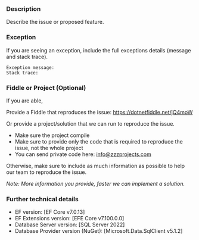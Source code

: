 ### Description
Describe the issue or proposed feature.

### Exception
If you are seeing an exception, include the full exceptions details (message and stack trace).

```
Exception message:
Stack trace:
```

### Fiddle or Project (Optional)
If you are able, 

Provide a Fiddle that reproduces the issue: https://dotnetfiddle.net/jQ4moW

Or provide a project/solution that we can run to reproduce the issue.
- Make sure the project compile
- Make sure to provide only the code that is required to reproduce the issue, not the whole project
- You can send private code here: info@zzzprojects.com

Otherwise, make sure to include as much information as possible to help our team to reproduce the issue.

_Note: More information you provide, faster we can implement a solution._

### Further technical details

- EF version: [EF Core v7.0.13]
- EF Extensions version: [EFE Core v7.100.0.0]
- Database Server version: [SQL Server 2022]
- Database Provider version (NuGet): [Microsoft.Data.SqlClient v5.1.2]
